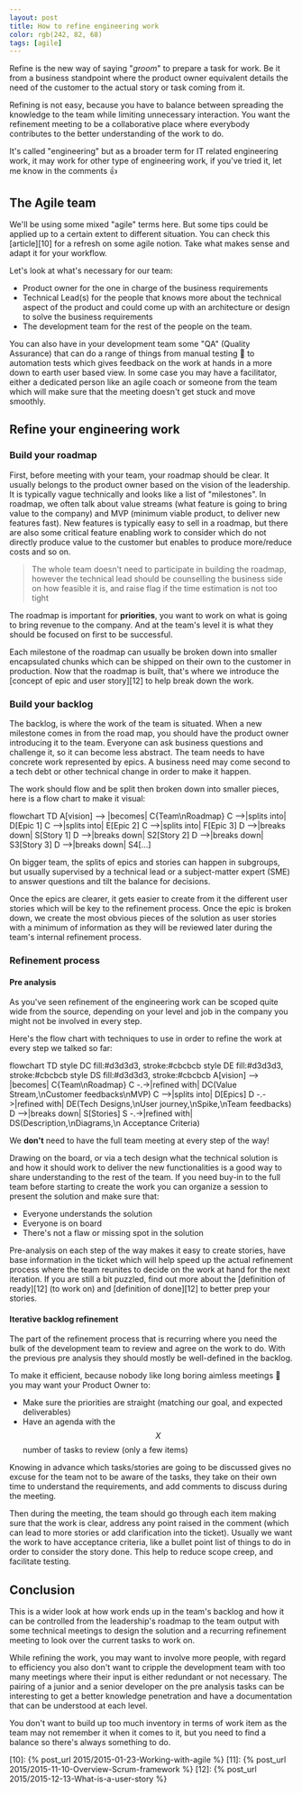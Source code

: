 ```yaml
---
layout: post
title: How to refine engineering work
color: rgb(242, 82, 68)
tags: [agile]
---
```


Refine is the new way of saying "_groom_" to prepare a task for work. Be it from a business standpoint where the
product owner equivalent details the need of the customer to the actual story or task coming from it.

Refining is not easy, because you have to balance between spreading the knowledge to the team while limiting unnecessary
interaction. You want the refinement meeting to be a collaborative place where everybody contributes to the better 
understanding of the work to do.

It's called "engineering" but as a broader term for IT related engineering work, it may work for other type of
engineering work, if you've tried it, let me know in the comments 👍

## The Agile team

We'll be using some mixed "agile" terms here. But some tips could be applied up to a certain extent to 
different situation. You can check this [article][10] for a refresh on some agile notion.
Take what makes sense and adapt it for your workflow.

Let's look at what's necessary for our team:

- Product owner for the one in charge of the business requirements
- Technical Lead(s) for the people that knows more about the technical aspect of the product and could come up with an
  architecture or design to solve the business requirements
- The development team for the rest of the people on the team.

You can also have in your development team some "QA" (Quality Assurance) that can do a range of things from
manual testing 🫣 to automation tests which gives feedback on the work at hands in a more down to earth 
user based view.
In some case you may have a facilitator, either a dedicated person like an agile coach or someone from the team which
will make sure that the meeting doesn't get stuck and move smoothly.

## Refine your engineering work
### Build your roadmap

First, before meeting with your team, your roadmap should be clear. It usually belongs to the product owner
based on the vision of the leadership.
It is typically vague technically and looks like a list of "milestones".
In roadmap, we often talk about value streams (what feature is going to bring value to the company) and
MVP (minimum viable product, to deliver new features fast). 
New features is typically easy to sell in a roadmap, but there are also some critical feature enabling work 
to consider which do not directly produce value to the customer but enables to produce more/reduce costs and so on.

> The whole team doesn't need to participate in building the roadmap, however the technical lead should be
> counselling the business side on how feasible it is, and raise flag if the time estimation is not too tight

The roadmap is important for **priorities**, you want to work on what is going to bring revenue to the company.
And at the team's level it is what they should be focused on first to be successful.

Each milestone of the roadmap can usually be broken down into smaller encapsulated chunks which can be shipped
on their own to the customer in production.
Now that the roadmap is built, that's where we introduce the [concept of epic and user story][12] to help break down the work.

### Build your backlog

The backlog, is where the work of the team is situated.
When a new milestone comes in from the road map, you should have the product owner introducing it to the team.
Everyone can ask business questions and challenge it, so it can become less abstract.
The team needs to have concrete work represented by epics.
A business need may come second to a tech debt or other technical change in order to make it happen.

The work should flow and be split then broken down into smaller pieces, here is a flow chart to make
it visual:

<div class="mermaid">
flowchart TD
    A[vision] --> |becomes| C{Team\nRoadmap}
    C -->|splits into| D[Epic 1] 
    C -->|splits into| E[Epic 2]
    C -->|splits into| F[Epic 3]
    D -->|breaks down| S[Story 1]
    D -->|breaks down| S2[Story 2]
    D -->|breaks down| S3[Story 3]
    D -->|breaks down| S4[...]
</div>

On bigger team, the splits of epics and stories can happen in subgroups, but usually supervised by
a technical lead or a subject-matter expert (SME) to answer questions and tilt the balance for decisions.

Once the epics are clearer, it gets easier to create from it the different user stories which will be key
to the refinement process. Once the epic is broken down, we create the most obvious pieces of the
solution as user stories with a minimum of information as they will be reviewed later during the 
team's internal refinement process.

### Refinement process

#### Pre analysis

As you've seen refinement of the engineering work can be scoped quite wide from the source, 
depending on your level and job in the company you might not be involved in every step.

Here's the flow chart with techniques to use in order to refine the work at 
every step we talked so far:

<div class="mermaid">
flowchart TD
    style DC fill:#d3d3d3, stroke:#cbcbcb
    style DE fill:#d3d3d3, stroke:#cbcbcb
    style DS fill:#d3d3d3, stroke:#cbcbcb
    A[vision] --> |becomes| C{Team\nRoadmap}
    C -.->|refined with| DC(Value Stream,\nCustomer feedbacks\nMVP)
    C -->|splits into| D[Epics] 
    D -.->|refined with| DE(Tech Designs,\nUser journey,\nSpike,\nTeam feedbacks)
    D -->|breaks down| S[Stories]
    S -.->|refined with| DS(Description,\nDiagrams,\n Acceptance Criteria)
</div>

We **don't** need to have the full team meeting at every step of the way!

Drawing on the board, or via a tech design what the technical solution is and how it should work to deliver the new
functionalities is a good way to share understanding to the rest of the team.
If you need buy-in to the full team before starting to create the work you can organize a session to present the
solution and make sure that:
- Everyone understands the solution
- Everyone is on board
- There's not a flaw or missing spot in the solution

Pre-analysis on each step of the way makes it easy to create stories, have base information in the ticket which will
help speed up the actual refinement process where the team reunites to decide on the work at hand for the next iteration.
If you are still a bit puzzled, find out more about the [definition of ready][12] (to work on) 
and [definition of done][12] to better prep your stories.

#### Iterative backlog refinement

The part of the refinement process that is recurring where you need the bulk of the development team to review and 
agree on the work to do. With the previous pre analysis they should mostly be well-defined in the backlog.

To make it efficient, because nobody like long boring aimless meetings 🤢 you may want your Product Owner to:
- Make sure the priorities are straight (matching our goal, and expected deliverables)
- Have an agenda with the $$X$$ number of tasks to review (only a few items)

Knowing in advance which tasks/stories are going to be discussed gives no excuse for the team not to be aware of the
tasks, they take on their own time to understand the requirements, and add comments to discuss during the meeting.

Then during the meeting, the team should go through each item making sure that the work is clear, address any point raised
in the comment (which can lead to more stories or add clarification into the ticket).
Usually we want the work to have acceptance criteria, like a bullet point list of things to do in order
to consider the story done. This help to reduce scope creep, and facilitate testing.

## Conclusion

This is a wider look at how work ends up in the team's backlog and how it can be controlled from
the leadership's roadmap to the team output with some technical meetings to design the solution
and a recurring refinement meeting to look over the current tasks to work on.

While refining the work, you may want to involve more people, with regard to efficiency you also don't want to cripple
the development team with too many meetings where their input is either redundant or not necessary. The pairing of a
junior and a senior developer on the pre analysis tasks can be interesting to get a better knowledge penetration and 
have a documentation that can be understood at each level.

You don't want to build up too much inventory in terms of work item as the team may not remember 
it when it comes to it, but you need to find a balance so there's always something to do.

[10]: {% post_url 2015/2015-01-23-Working-with-agile %}
[11]: {% post_url 2015/2015-11-10-Overview-Scrum-framework %}
[12]: {% post_url 2015/2015-12-13-What-is-a-user-story %}
